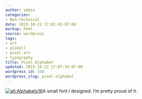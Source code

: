```yaml
---
author: admin
categories:
- Non-Technical
date: 2015-10-22 17:02:41-07:00
markup: html
source: wordpress
tags:
- art
- piskell
- pixel art
- typography
title: Pixel Alphabet
updated: 2015-10-22 17:07:34-07:00
wordpress_id: 334
wordpress_slug: pixel-alphabet
---
```

[![alt:Alphabetx16](https://blog.za3k.com/wp-content/uploads/2015/10/Alphabetx16-e1445558843487.png)](https://blog.za3k.com/wp-content/uploads/2015/10/Alphabetx16.png)A small font I designed. I’m pretty proud of it.
